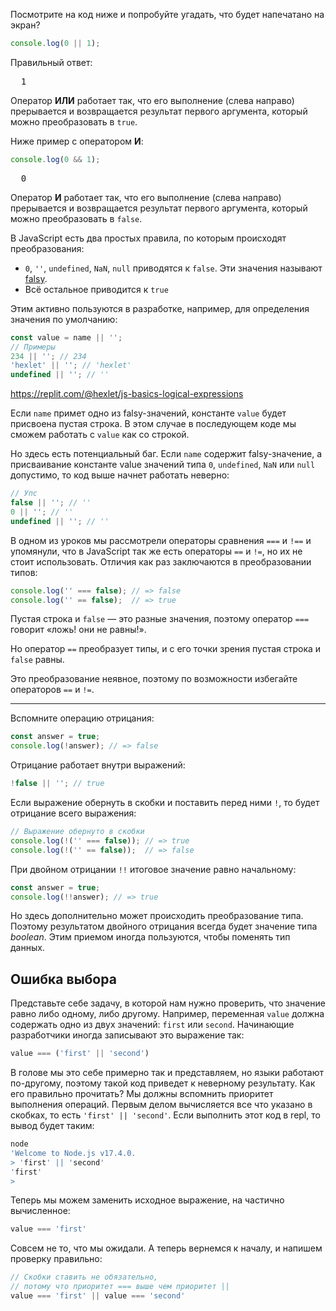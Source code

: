
Посмотрите на код ниже и попробуйте угадать, что будет напечатано на экран?

```javascript
console.log(0 || 1);
```

Правильный ответ:

<pre class='hexlet-basics-output'>
  1
</pre>

Оператор **ИЛИ** работает так, что его выполнение (слева направо) прерывается и возвращается результат первого аргумента, который можно преобразовать в `true`.

Ниже пример с оператором **И**:

```javascript
console.log(0 && 1);
```

<pre class='hexlet-basics-output'>
  0
</pre>

Оператор **И** работает так, что его выполнение (слева направо) прерывается и возвращается результат первого аргумента, который можно преобразовать в `false`.

В JavaScript есть два простых правила, по которым происходят преобразования:

* `0`, `''`, `undefined`, `NaN`, `null` приводятся к `false`. Эти значения называют [falsy](https://developer.mozilla.org/ru/docs/Glossary/Falsy).
* Всё остальное приводится к `true`

Этим активно пользуются в разработке, например, для определения значения по умолчанию:

```javascript
const value = name || '';
// Примеры
234 || ''; // 234
'hexlet' || ''; // 'hexlet'
undefined || ''; // ''
```

https://replit.com/@hexlet/js-basics-logical-expressions

Если `name` примет одно из falsy-значений, константе `value` будет присвоена пустая строка. В этом случае в последующем коде мы сможем работать с `value` как со строкой.

Но здесь есть потенциальный баг. Если `name` содержит falsy-значение, а присваивание константе value значений типа `0`, `undefined`, `NaN` или `null` допустимо, то код выше начнет работать неверно:

```javascript
// Упс
false || ''; // ''
0 || ''; // ''
undefined || ''; // ''
```

В одном из уроков мы рассмотрели операторы сравнения `===` и `!==` и упомянули, что в JavaScript так же есть операторы `==` и `!=`, но их не стоит использовать. Отличия как раз заключаются в преобразовании типов:

```javascript
console.log('' === false); // => false
console.log('' == false);  // => true
```

Пустая строка и `false` — это разные значения, поэтому оператор `===` говорит «ложь! они не равны!».

Но оператор `==` преобразует типы, и с его точки зрения пустая строка и `false` равны.

Это преобразование неявное, поэтому по возможности избегайте операторов `==` и `!=`.

---

Вспомните операцию отрицания:

```javascript
const answer = true;
console.log(!answer); // => false
```

Отрицание работает внутри выражений:

```javascript
!false || ''; // true
```

Если выражение обернуть в скобки и поставить перед ними `!`, то будет отрицание всего выражения:

```javascript
// Выражение обернуто в скобки
console.log(!('' === false)); // => true
console.log(!('' == false));  // => false
```

При двойном отрицании `!!` итоговое значение равно начальному:

```javascript
const answer = true;
console.log(!!answer); // => true
```

Но здесь дополнительно может происходить преобразование типа. Поэтому результатом двойного отрицания всегда будет значение типа *boolean*. Этим приемом иногда пользуются, чтобы поменять тип данных.

## Ошибка выбора

Представьте себе задачу, в которой нам нужно проверить, что значение равно либо одному, либо другому. Например, переменная `value` должна содержать одно из двух значений: `first` или `second`. Начинающие разработчики иногда записывают это выражение так:

```javascript
value === ('first' || 'second')
```

В голове мы это себе примерно так и представляем, но языки работают по-другому, поэтому такой код приведет к неверному результату. Как его правильно прочитать? Мы должны вспомнить приоритет выполнения операций. Первым делом вычисляется все что указано в скобках, то есть `'first' || 'second'`. Если выполнить этот код в repl, то вывод будет таким:

```bash
node
'Welcome to Node.js v17.4.0.
> 'first' || 'second'
'first'
>
```

Теперь мы можем заменить исходное выражение, на частично вычисленное:

```javascript
value === 'first'
```

Совсем не то, что мы ожидали. А теперь вернемся к началу, и напишем проверку правильно:

```javascript
// Скобки ставить не обязательно,
// потому что приоритет === выше чем приоритет ||
value === 'first' || value === 'second'
```
